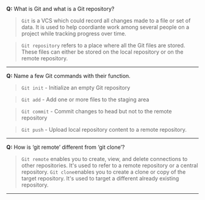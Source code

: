 **Q:** What is Git and what is a Git repository?

> `Git` is a VCS which could record all changes made to a file or set of data. It is used to help coordiante work among several people on a project while tracking progress over time.

> `Git repository` refers to a place where all the Git files are stored. These files can either be stored on the local repository or on the remote repository.

---

**Q:** Name a few Git commands with their function.


> `Git init` - Initialize an empty Git repository

> `Git add` - Add one or more files to the staging area

> `Git commit` - Commit changes to head but not to the remote repository

> `Git push` - Upload local repository content to a remote repository. 
 

---

**Q:** How is ‘git remote’ different from ‘git clone’?


> `Git remote` enables you to create, view, and delete connections to other repositories. It's used to refer to a remote repository or a central repository.
> `Git clone`enables you to create a clone or copy of the target repository. It's used to target a different already existing repository.

---
